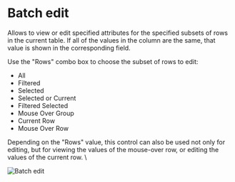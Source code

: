 <!-- TITLE: Batch edit -->
<!-- SUBTITLE: -->

# Batch edit

Allows to view or edit specified attributes for the specified subsets of rows in the current table. If all of the values
in the column are the same, that value is shown in the corresponding field.

Use the "Rows" combo box to choose the subset of rows to edit:

* All
* Filtered
* Selected
* Selected or Current
* Filtered Selected
* Mouse Over Group
* Current Row
* Mouse Over Row

Depending on the "Rows" value, this control can also be used not only for editing, but for viewing the values of the
mouse-over row, or editing the values of the current row. \

![Batch edit](../uploads/gifs/batch-edit.gif "Batch edit")
